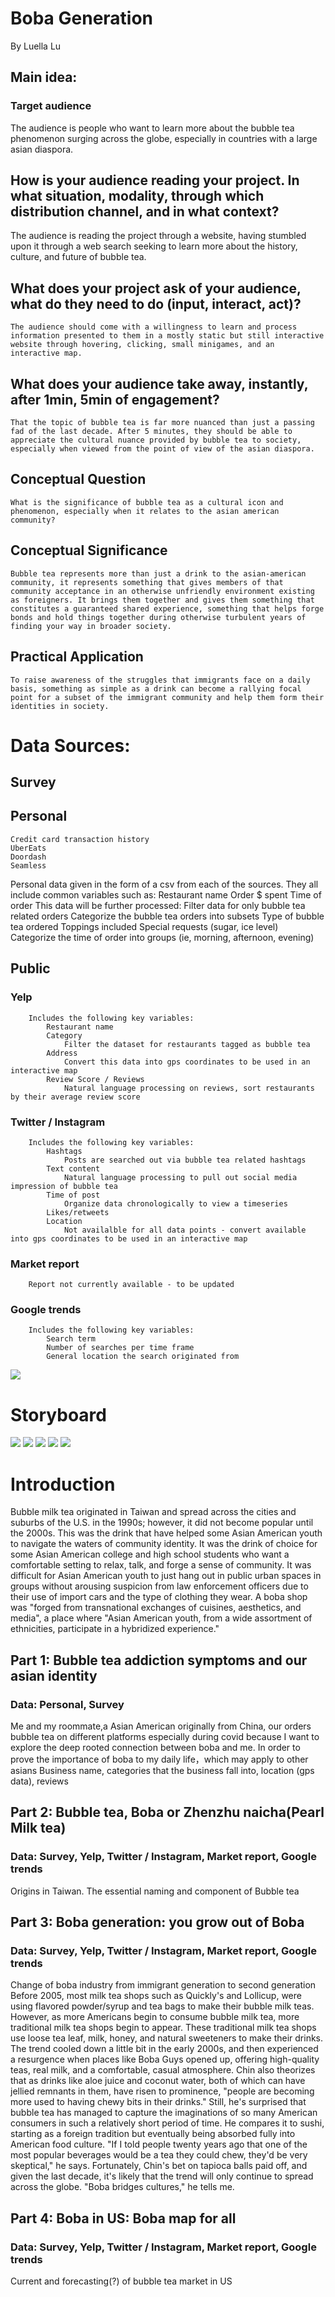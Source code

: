 # Boba Generation
By Luella Lu

## Main idea:
### Target audience
The audience is people who want to learn more about the bubble tea phenomenon surging across the globe, especially in countries with a large asian diaspora.
## How is your audience reading your project. In what situation, modality, through which distribution channel, and in what context?
The audience is reading the project through a website, having stumbled upon it through a web search seeking to learn more about the history, culture, and future of bubble tea.
## What does your project ask of your audience, what do they need to do (input, interact, act)?
	The audience should come with a willingness to learn and process information presented to them in a mostly static but still interactive website through hovering, clicking, small minigames, and an interactive map.
## What does your audience take away, instantly, after 1min, 5min of engagement?
	That the topic of bubble tea is far more nuanced than just a passing fad of the last decade. After 5 minutes, they should be able to appreciate the cultural nuance provided by bubble tea to society, especially when viewed from the point of view of the asian diaspora. 
## Conceptual Question
	What is the significance of bubble tea as a cultural icon and phenomenon, especially when it relates to the asian american community? 
## Conceptual Significance
	Bubble tea represents more than just a drink to the asian-american community, it represents something that gives members of that community acceptance in an otherwise unfriendly environment existing as foreigners. It brings them together and gives them something that constitutes a guaranteed shared experience, something that helps forge bonds and hold things together during otherwise turbulent years of finding your way in broader society.
## Practical Application 
	To raise awareness of the struggles that immigrants face on a daily basis, something as simple as a drink can become a rallying focal point for a subset of the immigrant community and help them form their identities in society. 
 
# Data Sources:
## Survey 
## Personal
	Credit card transaction history
	UberEats
	Doordash
	Seamless
Personal data given in the form of a csv from each of the sources. 
They all include common variables such as:
	Restaurant name
	Order
	$ spent
	Time of order
This data will be further processed:
	Filter data for only bubble tea related orders
	Categorize the bubble tea orders into subsets 
		Type of bubble tea ordered
		Toppings included
		Special requests (sugar, ice level)
	Categorize the time of order into groups (ie, morning, afternoon, evening)
	
## Public
### Yelp
		Includes the following key variables:
			Restaurant name 
			Category
				Filter the dataset for restaurants tagged as bubble tea
			Address
				Convert this data into gps coordinates to be used in an interactive map
			Review Score / Reviews
				Natural language processing on reviews, sort restaurants by their average review score
### Twitter / Instagram
		Includes the following key variables:
			Hashtags
				Posts are searched out via bubble tea related hashtags
			Text content
				Natural language processing to pull out social media impression of bubble tea
			Time of post
				Organize data chronologically to view a timeseries
			Likes/retweets
			Location
				Not availalble for all data points - convert available into gps coordinates to be used in an interactive map
### Market report
		Report not currently available - to be updated
### Google trends
		Includes the following key variables:
			Search term
			Number of searches per time frame 
			General location the search originated from				
![](dataFlow.png)

# Storyboard
![](Storyboard-0.png)
![](Storyboard-1.png)
![](Storyboard-2.png)
![](Storyboard-3.png)
![](Storyboard-4.png)
# Introduction
Bubble milk tea originated in Taiwan and spread across the cities and suburbs of the U.S. in the 1990s; however, it did not become popular until the 2000s. This was the drink that have helped some Asian American youth to navigate the waters of community identity. It was the drink of choice for some Asian American college and high school students who want a comfortable setting to relax, talk, and forge a sense of community. It was difficult for Asian American youth to just hang out in public urban spaces in groups without arousing suspicion from law enforcement officers due to their use of import cars and the type of clothing they wear. A boba shop was "forged from transnational exchanges of cuisines, aesthetics, and media", a place where "Asian American youth, from a wide assortment of ethnicities, participate in a hybridized experience."
 
## Part 1: Bubble tea addiction symptoms and our asian identity
### Data: Personal, Survey

Me and my roommate,a Asian American originally from China, our orders bubble tea on different platforms especially during covid because I want to explore the deep rooted connection between boba and me. In order to prove the importance of boba to my daily life，which may apply to other asians
Business name, categories that the business fall into, location (gps data), reviews

## Part 2: Bubble tea, Boba or Zhenzhu naicha(Pearl Milk tea)
### Data: Survey, Yelp, Twitter / Instagram, Market report, Google trends	
Origins in  Taiwan. The essential naming and component of Bubble tea


## Part 3: Boba generation: you grow out of Boba
### Data: Survey, Yelp, Twitter / Instagram, Market report, Google trends	

Change of boba industry from immigrant generation to second generation 
Before 2005, most milk tea shops such as Quickly's and Lollicup, were using flavored powder/syrup and tea bags to make their bubble milk teas. However, as more Americans begin to consume bubble milk tea, more traditional milk tea shops begin to appear. These traditional milk tea shops use loose tea leaf, milk, honey, and natural sweeteners to make their drinks. 
The trend cooled down a little bit in the early 2000s, and then experienced a resurgence when places like Boba Guys opened up, offering high-quality teas, real milk, and a comfortable, casual atmosphere. Chin also theorizes that as drinks like aloe juice and coconut water, both of which can have jellied remnants in them, have risen to prominence, "people are becoming more used to having chewy bits in their drinks."
Still, he's surprised that bubble tea has managed to capture the imaginations of so many American consumers in such a relatively short period of time. He compares it to sushi, starting as a foreign tradition but eventually being absorbed fully into American food culture. "If I told people twenty years ago that one of the most popular beverages would be a tea they could chew, they'd be very skeptical," he says. Fortunately, Chin's bet on tapioca balls paid off, and given the last decade, it's likely that the trend will only continue to spread across the globe. "Boba bridges cultures," he tells me.
 
## Part 4: Boba in US: Boba map for all
### Data: Survey, Yelp, Twitter / Instagram, Market report, Google trends
Current and forecasting(?) of bubble tea market in US


